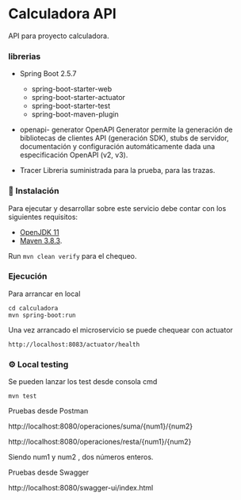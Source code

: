 # Calculadora API

API para proyecto calculadora.

### librerias
- Spring Boot 2.5.7
    - spring-boot-starter-web
    - spring-boot-starter-actuator
    - spring-boot-starter-test
    - spring-boot-maven-plugin

- openapi- generator
  OpenAPI Generator permite la generación de bibliotecas de clientes API (generación SDK), stubs de servidor, documentación y configuración automáticamente dada una especificación OpenAPI (v2, v3).
- Tracer
  Libreria suministrada para la prueba, para las trazas.
### 🔧 Instalación

Para ejecutar y desarrollar sobre este servicio debe contar con los siguientes requisitos:
- [OpenJDK 11](https://adoptopenjdk.net/installation.html#installers)
- [Maven 3.8.3](https://archive.apache.org/dist/maven/maven-3/3.8.3/binaries/).

Run `mvn clean verify` para el chequeo.

### Ejecución

Para arrancar en local
```
cd calculadora
mvn spring-boot:run
```
Una vez arrancado el microservicio se puede chequear con actuator
```
http://localhost:8083/actuator/health
```

### ⚙️ Local testing
Se pueden lanzar los test desde consola cmd
```
mvn test
```
Pruebas desde Postman

http://localhost:8080/operaciones/suma/{num1}/{num2}

http://localhost:8080/operaciones/resta/{num1}/{num2}

Siendo num1 y num2 , dos números enteros.

Pruebas desde Swagger

http://localhost:8080/swagger-ui/index.html

 

